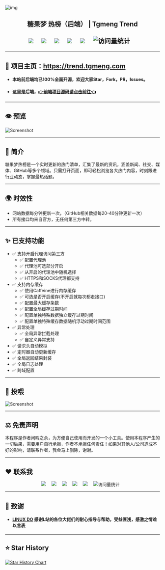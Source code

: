 ![img](https://github-r2.tgmeng.com/github/readme/gihub-readme-head.png)

<h2><div align="center">糖果梦 热榜（后端） |  Tgmeng Trend</div>
<div>&nbsp;</div>
<!-- profile logo 个人资料徽标 -->
  <div align="center">
    <a href="https://tgmeng.com"><img src="https://img.shields.io/badge/Home-主页-blue" /></a>&emsp;
    <a href="https://bbs.tgmeng.com"><img src="https://img.shields.io/badge/BBS-论坛-c32136" /></a>&emsp;
    <a href="https://bilibili.tgmeng.com"><img src="https://img.shields.io/badge/Bilibili-B站-8c36db" /></a>&emsp;
    <a href="https://wechat.tgmeng.com"><img src="https://img.shields.io/badge/WeChat-微信-07c160" /></a>&emsp;
    <a href="https://tg.tgmeng.com"><img src="https://img.shields.io/badge/Bilibili-TG-ff69b4" /></a>&emsp;
    <!-- visitor -->
    <img src="https://komarev.com/ghpvc/?username=CandyDream6&label=Views&color=orange&style=flat" alt="访问量统计" />&emsp;
  </div>

---
## 🏩 项目主页：https://trend.tgmeng.com

- <h4>本站前后端均已100%全面开源，欢迎大家Star，Fork，PR，Issues。<br/>

- <h4>这里是后端，<a href="https://github.com/CandyDream6/tgmeng-top-search-frontend" target="_blank">👉前端项目源码请点击前往👈</a>

---
## 👁️ 预览

![Screenshot](https://r2-trend.tgmeng.com/tgmeng-trend/tgmeng-trend-yulan.png)


---

## 📖 简介
糖果梦热榜是一个实时更新的热门清单，汇集了最新的资讯，涵盖新闻、社交、媒体、GitHub等多个领域。只需打开页面，即可轻松浏览各大热门内容，时刻跟进行业动态，掌握最热话题。

---
## 🌍 时效性
- 网站数据每分钟更新一次，（GitHub相关数据每20-40分钟更新一次）
- 所有接口均来自官方，无任何第三方中转。

---
## ✨ 已支持功能

- ✅ 支持开启代理访问第三方
    - ✅ 配置代理池
    - ✅ 代理池可选部分开启
    - ✅ 从开启的代理池中随机选择
    - ✅ HTTPS和SOCKS代理都支持
- ✅ 支持内存缓存
    - ✅ 使用Caffeine进行内存缓存
    - ✅ 可选是否开启缓存(不开启就每次都走接口)
    - ✅ 配置最大缓存条数
    - ✅ 配置全局缓存过期时间
    - ✅ 配置单独特殊数据独立缓存过期时间
    - ✅ 配置单独特殊缓存数据随机浮动过期时间范围
- ✅ 异常处理
  - ✅ 全局异常拦截处理 
  - ✅ 自定义异常支持
- ✅ 请求头自动模拟
- ✅ 定时器自动更新缓存
- ✅ 全局返回结果封装
- ✅ 全局日志处理
- ✅ 跨域配置

---

## 🧧 投喂

![Screenshot](https://github-r2.tgmeng.com/github/readme/donate.png)

---

## ⚖️ 免责声明

本程序是作者闲暇之余，为方便自己使用而开发的一个小工具。使用本程序产生的一切后果，需要用户自行承担，作者不承担任何责任！如果对其他人/公司造成不好的影响，请联系作者，我会马上删除，谢谢。

---

## ❤️ 联系我

<div align="center">
    <a href="https://tgmeng.com"><img src="https://img.shields.io/badge/Home-主页-blue" /></a>&emsp;
    <a href="https://bbs.tgmeng.com"><img src="https://img.shields.io/badge/BBS-论坛-c32136" /></a>&emsp;
    <a href="https://bilibili.tgmeng.com"><img src="https://img.shields.io/badge/Bilibili-B站-8c36db" /></a>&emsp;
    <a href="https://wechat.tgmeng.com"><img src="https://img.shields.io/badge/WeChat-微信-07c160" /></a>&emsp;
    <a href="https://tg.tgmeng.com"><img src="https://img.shields.io/badge/Bilibili-TG-ff69b4" /></a>&emsp;
    <!-- visitor -->
    <img src="https://komarev.com/ghpvc/?username=CandyDream6&label=Views&color=orange&style=flat" alt="访问量统计" />&emsp;
  </div>

---

## 💐 致谢

- <h4>  <a href="https://linux.do" target="_blank">LINUX DO</a> 感谢L站的各位大佬们的耐心指导与帮助，受益匪浅，感激之情难以言表

---

## ⭐ Star History

[![Star History Chart](https://api.star-history.com/svg?repos=CandyDream6/tgmeng-api&type=Date)](https://www.star-history.com/#CandyDream6/tgmeng-api&Date)
